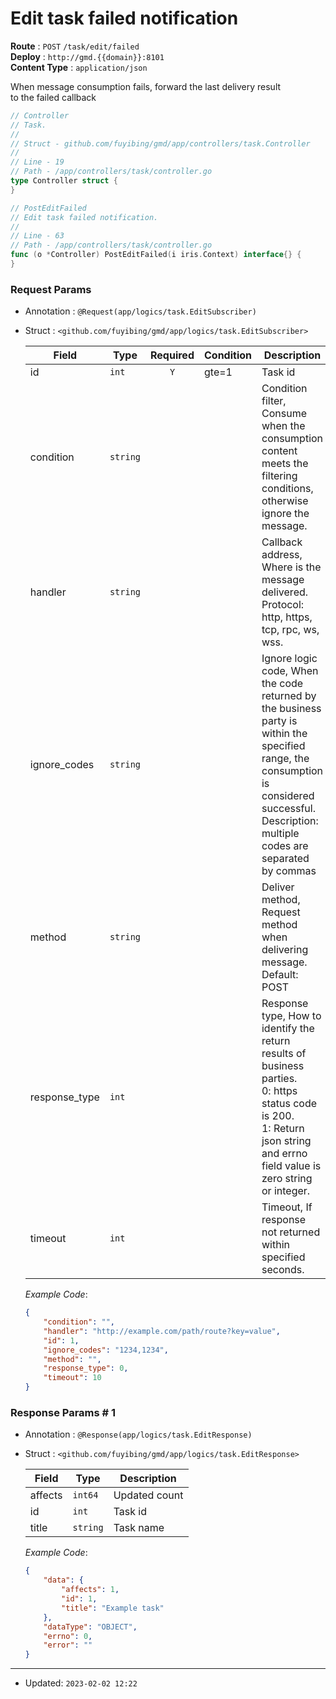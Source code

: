 # Edit task failed notification

**Route** : `POST` `/task/edit/failed`<br />
**Deploy** : `http://gmd.{{domain}}:8101`<br />
**Content Type** : `application/json`

When message consumption fails, forward the last delivery result<br />
to the failed callback

```go
// Controller
// Task.
//
// Struct - github.com/fuyibing/gmd/app/controllers/task.Controller
//
// Line - 19
// Path - /app/controllers/task/controller.go
type Controller struct {
}
```

```go
// PostEditFailed
// Edit task failed notification.
//
// Line - 63
// Path - /app/controllers/task/controller.go
func (o *Controller) PostEditFailed(i iris.Context) interface{} {
}
```

### Request Params

* Annotation : `@Request(app/logics/task.EditSubscriber)`
* Struct : `<github.com/fuyibing/gmd/app/logics/task.EditSubscriber>`

  | Field | Type | Required | Condition | Description | Example |
  | ---- | ---- | :----: | ---- | ---- | ---- |
  | id | `int` | `Y` | gte=1 | Task id | 1 |
  | condition | `string` |   |  | Condition filter, Consume when the consumption content meets the filtering conditions, otherwise ignore the message. |  |
  | handler | `string` |   |  | Callback address, Where is the message delivered.<br />Protocol: http, https, tcp, rpc, ws, wss. | http://example.com/path/route?key=value |
  | ignore_codes | `string` |   |  | Ignore logic code, When the code returned by the business party is within the specified range, the consumption is considered successful.<br />Description: multiple codes are separated by commas | 1234,1234 |
  | method | `string` |   |  | Deliver method, Request method when delivering message. <br />Default: POST |  |
  | response_type | `int` |   |  | Response type, How to identify the return results of business parties.<br />0: https status code is 200.<br />1: Return json string and errno field value is zero string or integer. | 0 |
  | timeout | `int` |   |  | Timeout, If response not returned within specified seconds. | 10 |

  *Example Code*: 

  ```json
  {
      "condition": "",
      "handler": "http://example.com/path/route?key=value",
      "id": 1,
      "ignore_codes": "1234,1234",
      "method": "",
      "response_type": 0,
      "timeout": 10
  }
  ```

### Response Params # 1

* Annotation : `@Response(app/logics/task.EditResponse)`
* Struct : `<github.com/fuyibing/gmd/app/logics/task.EditResponse>`

  | Field | Type | Description |
  | ---- | ---- | ---- |
  | affects | `int64` | Updated count |
  | id | `int` | Task id |
  | title | `string` | Task name |

  *Example Code*: 

  ```json
  {
      "data": {
          "affects": 1,
          "id": 1,
          "title": "Example task"
      },
      "dataType": "OBJECT",
      "errno": 0,
      "error": ""
  }
  ```

----

* Updated: `2023-02-02 12:22`
